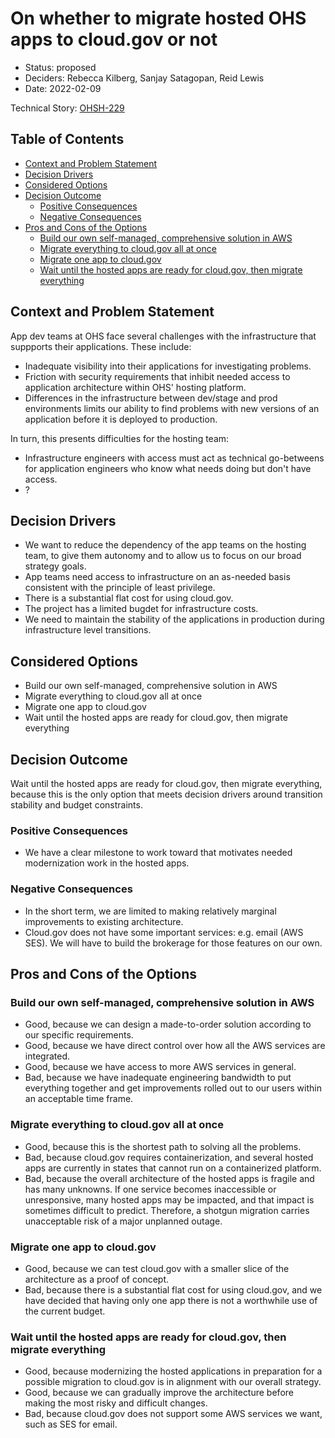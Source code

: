 # On whether to migrate hosted OHS apps to cloud.gov or not

- Status: proposed
- Deciders: Rebecca Kilberg, Sanjay Satagopan, Reid Lewis
- Date: 2022-02-09

Technical Story: [OHSH-229](https://ocio-jira.acf.hhs.gov/browse/OHSH-229)

## Table of Contents

<!-- toc -->

* [Context and Problem Statement](#context-and-problem-statement)
* [Decision Drivers](#decision-drivers)
* [Considered Options](#considered-options)
* [Decision Outcome](#decision-outcome)
  * [Positive Consequences](#positive-consequences)
  * [Negative Consequences](#negative-consequences)
* [Pros and Cons of the Options](#pros-and-cons-of-the-options)
  * [Build our own self-managed, comprehensive solution in AWS](#build-our-own-self-managed-comprehensive-solution-in-aws)
  * [Migrate everything to cloud.gov all at once](#migrate-everything-to-cloudgov-all-at-once)
  * [Migrate one app to cloud.gov](#migrate-one-app-to-cloudgov)
  * [Wait until the hosted apps are ready for cloud.gov, then migrate everything](#wait-until-the-hosted-apps-are-ready-for-cloudgov-then-migrate-everything)

<!-- Regenerate with "pre-commit run -a markdown-toc" -->

<!-- tocstop -->

## Context and Problem Statement

App dev teams at OHS face several challenges with the infrastructure that suppports
their applications. These include:

- Inadequate visibility into their applications for investigating problems.
- Friction with security requirements that inhibit needed access to application
  architecture within OHS' hosting platform.
- Differences in the infrastructure between dev/stage and prod environments limits
  our ability to find problems with new versions of an application before it is deployed
  to production.

In turn, this presents difficulties for the hosting team:

- Infrastructure engineers with access must act as technical go-betweens for application
  engineers who know what needs doing but don't have access.
- ?

## Decision Drivers

- We want to reduce the dependency of the app teams on the hosting team, to give
  them autonomy and to allow us to focus on our broad strategy goals.
- App teams need access to infrastructure on an as-needed basis consistent with
  the principle of least privilege.
- There is a substantial flat cost for using cloud.gov.
- The project has a limited bugdet for infrastructure costs.
- We need to maintain the stability of the applications in production during
  infrastructure level transitions.

## Considered Options

- Build our own self-managed, comprehensive solution in AWS
- Migrate everything to cloud.gov all at once
- Migrate one app to cloud.gov
- Wait until the hosted apps are ready for cloud.gov, then migrate everything

## Decision Outcome

Wait until the hosted apps are ready for cloud.gov, then migrate everything, because
this is the only option that meets decision drivers around transition stability and
budget constraints.

### Positive Consequences

- We have a clear milestone to work toward that motivates needed modernization
  work in the hosted apps.

### Negative Consequences

- In the short term, we are limited to making relatively marginal improvements
  to existing architecture.
- Cloud.gov does not have some important services: e.g. email (AWS SES). We will
  have to build the brokerage for those features on our own.

## Pros and Cons of the Options

### Build our own self-managed, comprehensive solution in AWS

- Good, because we can design a made-to-order solution according to our specific
  requirements.
- Good, because we have direct control over how all the AWS services are integrated.
- Good, because we have access to more AWS services in general.
- Bad, because we have inadequate engineering bandwidth to put everything together
  and get improvements rolled out to our users within an acceptable time frame.

### Migrate everything to cloud.gov all at once

- Good, because this is the shortest path to solving all the problems.
- Bad, because cloud.gov requires containerization, and several hosted apps are currently
  in states that cannot run on a containerized platform.
- Bad, because the overall architecture of the hosted apps is fragile and has many unknowns.
  If one service becomes inaccessible or unresponsive, many hosted apps may be impacted,
  and that impact is sometimes difficult to predict. Therefore, a shotgun migration carries
  unacceptable risk of a major unplanned outage.

### Migrate one app to cloud.gov

- Good, because we can test cloud.gov with a smaller slice of the architecture
  as a proof of concept.
- Bad, because there is a substantial flat cost for using cloud.gov, and we have decided that
  having only one app there is not a worthwhile use of the current budget.

### Wait until the hosted apps are ready for cloud.gov, then migrate everything

- Good, because modernizing the hosted applications in preparation for a possible migration
  to cloud.gov is in alignment with our overall strategy.
- Good, because we can gradually improve the architecture before making the most risky
  and difficult changes.
- Bad, because cloud.gov does not support some AWS services we want, such as SES for email.

